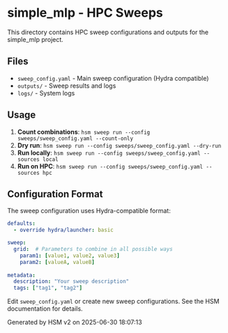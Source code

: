 # simple_mlp - HPC Sweeps

This directory contains HPC sweep configurations and outputs for the simple_mlp project.

## Files

- `sweep_config.yaml` - Main sweep configuration (Hydra compatible)
- `outputs/` - Sweep results and logs  
- `logs/` - System logs

## Usage

1. **Count combinations**: `hsm sweep run --config sweeps/sweep_config.yaml --count-only`
2. **Dry run**: `hsm sweep run --config sweeps/sweep_config.yaml --dry-run`
3. **Run locally**: `hsm sweep run --config sweeps/sweep_config.yaml --sources local`
4. **Run on HPC**: `hsm sweep run --config sweeps/sweep_config.yaml --sources hpc`

## Configuration Format

The sweep configuration uses Hydra-compatible format:

```yaml
defaults:
  - override hydra/launcher: basic

sweep:
  grid:  # Parameters to combine in all possible ways
    param1: [value1, value2, value3]
    param2: [valueA, valueB]
    
metadata:
  description: "Your sweep description"
  tags: ["tag1", "tag2"]
```

Edit `sweep_config.yaml` or create new sweep configurations. See the HSM documentation for details.

Generated by HSM v2 on 2025-06-30 18:07:13
